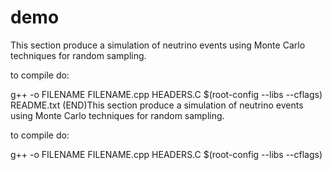 # demo

This section produce a simulation of neutrino events using
Monte Carlo techniques for random sampling.

to compile do:

g++ -o FILENAME FILENAME.cpp HEADERS.C $(root-config --libs --cflags)
README.txt (END)This section produce a simulation of neutrino events using
Monte Carlo techniques for random sampling.

to compile do:

g++ -o FILENAME FILENAME.cpp HEADERS.C $(root-config --libs --cflags)
